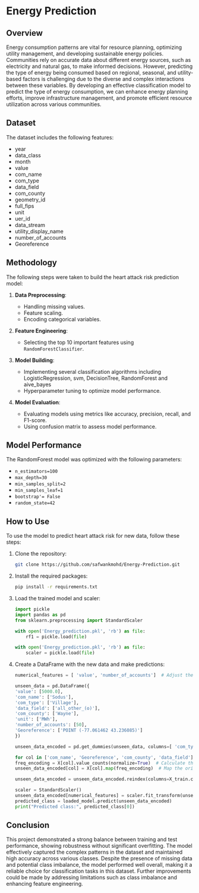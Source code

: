 # Energy Prediction

## Overview

Energy consumption patterns are vital for resource planning, optimizing utility management, and developing sustainable energy policies. Communities rely on accurate data about different energy sources, such as electricity and natural gas, to make informed decisions. However, predicting the type of energy being consumed based on regional, seasonal, and utility-based factors is challenging due to the diverse and complex interactions between these variables. By developing an effective classification model to predict the type of energy consumption, we can enhance energy planning efforts, improve infrastructure management, and promote efficient resource utilization across various communities.

## Dataset

The dataset includes the following features:
- year
- data_class
- month
- value
- com_name
- com_type
- data_field
- com_county
- geometry_id
- full_fips
- unit
- uer_id
- data_stream
- utility_display_name
- number_of_accounts
-  Georeference

## Methodology

The following steps were taken to build the heart attack risk prediction model:

1. **Data Preprocessing**:
   - Handling missing values.
   - Feature scaling.
   - Encoding categorical variables.

2. **Feature Engineering**:
   - Selecting the top 10 important features using `RandomForestClassifier`.

3. **Model Building**:
   - Implementing several classification algorithms including LogisticRegression, svm, DecisionTree, RandomForest and aive_bayes
   - Hyperparameter tuning to optimize model performance.

4. **Model Evaluation**:
   - Evaluating models using metrics like accuracy, precision, recall, and F1-score.
   - Using confusion matrix to assess model performance.


## Model Performance

The RandomForest model was optimized with the following parameters:

- `n_estimators=100`
- `max_depth=30`  
- `min_samples_split=2`
- `min_samples_leaf=1`  
- `bootstrap'= False`  
- `random_state=42`


## How to Use

To use the model to predict heart attack risk for new data, follow these steps:

1. Clone the repository:
    ```bash
    git clone https://github.com/safwankmohd/Energy-Prediction.git
    ```

2. Install the required packages:
    ```bash
    pip install -r requirements.txt
    ```

3. Load the trained model and scaler:
    ```python
    import pickle
    import pandas as pd
    from sklearn.preprocessing import StandardScaler

    with open('Energy_prediction.pkl', 'rb') as file:
        rf1 = pickle.load(file)

    with open('Energy_prediction.pkl', 'rb') as file:
        scaler = pickle.load(file)
    ```

4. Create a DataFrame with the new data and make predictions:
    ```python
    numerical_features = [ 'value', 'number_of_accounts']  # Adjust these based on your dataset

    unseen_data = pd.DataFrame({
    'value': [5000.0], 
    'com_name': ['Sodus'],  
    'com_type': ['Village'],  
    'data_field': ['all_other_(o)'], 
    'com_county': ['Wayne'],
    'unit': ['MWh'], 
    'number_of_accounts': [50], 
    'Georeference': ['POINT (-77.061462 43.236085)']
    })

    unseen_data_encoded = pd.get_dummies(unseen_data, columns=[ 'com_type', 'unit', ], drop_first=True)
    
    for col in ['com_name', 'Georeference', 'com_county', 'data_field']:
    freq_encoding = X[col].value_counts(normalize=True)  # Calculate the frequency of each category
    unseen_data_encoded[col] = X[col].map(freq_encoding)  # Map the original values to their frequency

    unseen_data_encoded = unseen_data_encoded.reindex(columns=X_train.columns, fill_value=0)
    
    scaler = StandardScaler()
    unseen_data_encoded[numerical_features] = scaler.fit_transform(unseen_data_encoded[numerical_features])
    predicted_class = loaded_model.predict(unseen_data_encoded)
    print("Predicted class:", predicted_class[0])

    ```

## Conclusion

This project demonstrated a strong balance between training and test performance, showing robustness without significant overfitting. The model effectively captured the complex patterns in the dataset and maintained high accuracy across various classes. Despite the presence of missing data and potential class imbalance, the model performed well overall, making it a reliable choice for classification tasks in this dataset. Further improvements could be made by addressing limitations such as class imbalance and enhancing feature engineering.


